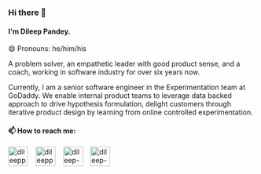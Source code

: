 ### Hi there 👋

<!--
**dileeppandey/dileeppandey** is a ✨ _special_ ✨ repository because its `README.md` (this file) appears on your GitHub profile.

Here are some ideas to get you started:

- 🔭 I’m currently working on ...
- 🌱 I’m currently learning ...
- 👯 I’m looking to collaborate on ...
- 🤔 I’m looking for help with ...
- 💬 Ask me about ...
- 📫 How to reach me: ...
- 😄 Pronouns: ...
- ⚡ Fun fact: ...
-->

#### I'm Dileep Pandey.
😄 Pronouns: he/him/his

A problem solver, an empathetic leader with good product sense, and a coach, working in software industry for over six years now.

Currently, I am a senior software engineer in the Experimentation team at GoDaddy. We enable internal product teams to leverage data backed approach to drive hypothesis formulation, delight customers through iterative product design by learning from online controlled experimentation.

#### 📫 How to reach me:
<p align="left">
<a href="https://www.instagram.com/dileep.io/" target="blank"><img align="center" src="https://cdn.jsdelivr.net/npm/simple-icons@3.0.1/icons/instagram.svg" alt="dileeppandey__" height="40" width="40" /></a> &nbsp;&nbsp;
<a href="https://twitter.com/dileeppandey_" target="blank"><img align="center" src="https://cdn.jsdelivr.net/npm/simple-icons@3.0.1/icons/twitter.svg" alt="dileeppandey_" height="40" width="40" /></a> &nbsp;&nbsp;
<a href="https://www.linkedin.com/in/dileep-pandey/" target="blank"><img align="center" src="https://cdn.jsdelivr.net/npm/simple-icons@3.0.1/icons/linkedin.svg" alt="dileep-pandey" height="40" width="40" /></a> &nbsp;&nbsp;
<a href="https://www.youtube.com/@dileep-pandey" target="blank"><img align="center" src="https://cdn.jsdelivr.net/npm/simple-icons@3.0.1/icons/youtube.svg" alt="dileep-pandey" height="40" width="40" /></a> &nbsp;&nbsp;
